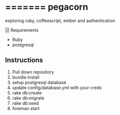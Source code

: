 =======
pegacorn
========

exploring ruby, coffeescript, ember and authentication

||| Requirements

* Ruby
* postgresql

## Instructions
1. Pull down repository
1. bundle install
1. setup postgresql database
1. update config/database.yml with your creds
1. rake db:create
1. rake db:migrate
1. rake db:seed
1. foreman start
